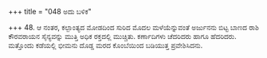 +++
title = "048 ಅದು ಬಳಿಕ"

+++
48. ಆ ನಂತರ, ಕಲ್ಪಾಂತ್ಯದ ಮೋಡದಿಂದ ಸುರಿದ ಮೊದಲ ಮಳೆಯೆನ್ನುವಂತೆ ಅರ್ಜುನನು ಬಿಟ್ಟ ಬಾಣದ ರಾಶಿ ಕೌರವರಾಯನ ಸೈನ್ಯವನ್ನು ಮುತ್ತಿ ಅಧಿಕ ರಕ್ತದಲ್ಲಿ ಮುಚ್ಚಿತು. ಕರ್ಣಾದಿಗಳು ಚೆದರಿದರು ಹಾಗೂ ಹೆದರಿದರು. ಮತ್ತೊಂದು ಕಡೆಯಲ್ಲಿ ಭೀಮನು ದೊಡ್ಡ ಮರದ ಕೊಂಬೆಯಿಂದ ಬಡಿಯುತ್ತ ಪ್ರವೇಶಿಸಿದನು.